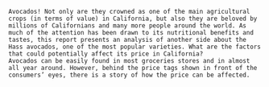     Avocados! Not only are they crowned as one of the main agricultural crops (in terms of value) in California, but also they are beloved by millions of Californians and many more people around the world. As much of the attention has been drawn to its nutritional benefits and tastes, this report presents an analysis of another side about the Hass avocados, one of the most popular varieties. What are the factors that could potentially affect its price in California? 
    Avocados can be easily found in most groceries stores and in almost all year around. However, behind the price tags shown in front of the consumers’ eyes, there is a story of how the price can be affected.
